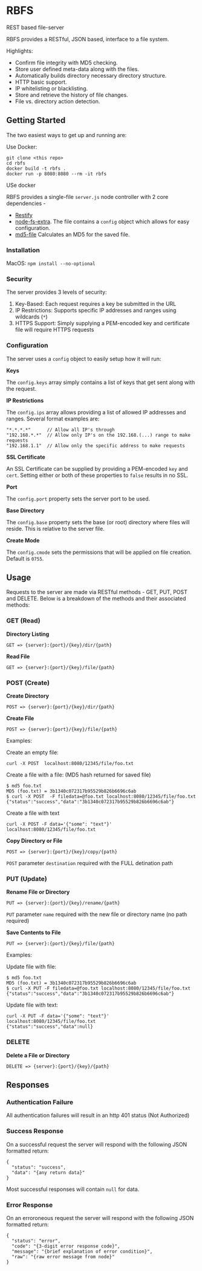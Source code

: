 # RBFS

REST based file-server

RBFS provides a RESTful, JSON based, interface to a file system.

Highlights:

- Confirm file integrity with MD5 checking.
- Store user defined meta-data along with the files.
- Automatically builds directory necessary directory structure.
- HTTP basic support.
- IP whitelisting or blacklisting.
- Store and retrieve the history of file changes.
- File vs. directory action detection.


## Getting Started

The two easiest ways to get up and running are:

Use Docker:

```
git clone <this repo>
cd rbfs
docker build -t rbfs .
docker run -p 8080:8080 --rm -it rbfs
```

USe docker

RBFS provides a single-file `server.js` node controller with 2 core dependencies -
* [Restify](http://mcavage.github.io/node-restify)
* [node-fs-extra](https://github.com/jprichardson/node-fs-extra). The file contains a `config` object which allows for easy configuration.
* [md5-file](https://www.npmjs.com/package/md5-file) Calculates an MD5 for the saved file.

### Installation

MacOS: `npm install --no-optional`

### Security

The server provides 3 levels of security:

1. Key-Based: Each request requires a key be submitted in the URL
2. IP Restrictions: Supports specific IP addresses and ranges using wildcards (`*`)
3. HTTPS Support: Simply supplying a PEM-encoded key and certificate file will require HTTPS requests

### Configuration

The server uses a `config` object to easily setup how it will run:

**Keys**

The `config.keys` array simply contains a list of keys that get sent along with the request.

**IP Restrictions**

The `config.ips` array allows providing a list of allowed IP addresses and ranges. Several format examples are:

```
"*.*.*.*"      // Allow all IP's through
"192.168.*.*"  // Allow only IP's on the 192.168.(...) range to make requests
"192.168.1.1"  // Allow only the specific address to make requests
```

**SSL Certificate**

An SSL Certificate can be supplied by providing a PEM-encoded `key` and `cert`. Setting either or both of these properties to `false` results in no SSL.

**Port**

The `config.port` property sets the server port to be used.

**Base Directory**

The `config.base` property sets the base (or root) directory where files will reside. This is relative to the server file.

**Create Mode**

The `config.cmode` sets the permissions that will be applied on file creation. Default is `0755`.

## Usage

Requests to the server are made via RESTful methods - GET, PUT, POST and DELETE. Below is a breakdown of the methods and their associated methods:

### GET (Read)

**Directory Listing**

`GET => {server}:{port}/{key}/dir/{path}`

**Read File**

`GET => {server}:{port}/{key}/file/{path}`

### POST (Create)

**Create Directory**

`POST => {server}:{port}/{key}/dir/{path}`

**Create File**

`POST => {server}:{port}/{key}/file/{path}`


Examples:

Create an empty file:

```
curl -X POST  localhost:8080/12345/file/foo.txt
```

Create a file with a file: (MD5 hash returned for saved file)

```
$ md5 foo.txt
MD5 (foo.txt) = 3b1340c072317b95529b826b6696c6ab
$ curl -X POST  -F filedata=@foo.txt localhost:8080/12345/file/foo.txt
{"status":"success","data":"3b1340c072317b95529b826b6696c6ab"}
```

Create a file with text

```
curl -X POST -F data='{"some": "text"}' localhost:8080/12345/file/foo.txt
```

**Copy Directory or File**

`POST => {server}:{port}/{key}/copy/{path}`

`POST` parameter `destination` required with the FULL detination path

### PUT (Update)

**Rename File or Directory**

`PUT => {server}:{port}/{key}/rename/{path}`

`PUT` parameter `name` required with the new file or directory name (no path required)

**Save Contents to File**

`PUT => {server}:{port}/{key}/file/{path}`

Examples:

Update file with file:

```
$ md5 foo.txt
MD5 (foo.txt) = 3b1340c072317b95529b826b6696c6ab
$ curl -X PUT -F filedata=@foo.txt localhost:8080/12345/file/foo.txt
{"status":"success","data":"3b1340c072317b95529b826b6696c6ab"}
```
Update file with text:

```
curl -X PUT -F data='{"some": "text"}' localhost:8080/12345/file/foo.txt
{"status":"success","data":null}
```

### DELETE

**Delete a File or Directory**

`DELETE => {server}:{port}/{key}/{path}`

## Responses

### Authentication Failure

All authentication failures will result in an http 401 status (Not Authorized)

### Success Response

On a successful request the server will respond with the following JSON formatted return:

```
{
  "status": "success",
  "data": "{any return data}"
}
```

Most successful responses will contain `null` for data.

### Error Response

On an erroroneous request the server will respond with the following JSON formatted return:

```
{
  "status": "error",
  "code": "{3-digit error response code}",
  "message": "{brief explanation of error condition}",
  "raw": "{raw error message from node}"
}
```
